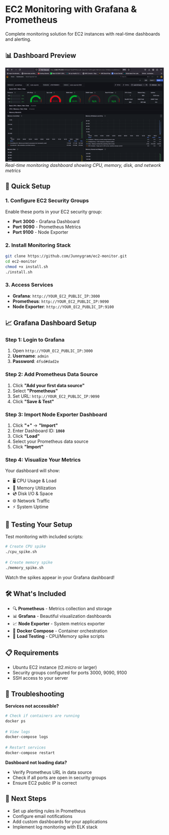 # EC2 Monitoring with Grafana & Prometheus

Complete monitoring solution for EC2 instances with real-time dashboards and alerting.

## 📊 Dashboard Preview

![EC2 Monitoring Dashboard](screenshot.png)
*Real-time monitoring dashboard showing CPU, memory, disk, and network metrics*

## 🚀 Quick Setup

### 1. Configure EC2 Security Groups

Enable these ports in your EC2 security group:
- **Port 3000** - Grafana Dashboard
- **Port 9090** - Prometheus Metrics
- **Port 9100** - Node Exporter

### 2. Install Monitoring Stack

```bash
git clone https://github.com/Junnygram/ec2-monitor.git
cd ec2-monitor
chmod +x install.sh
./install.sh
```

### 3. Access Services

- **Grafana**: `http://YOUR_EC2_PUBLIC_IP:3000`
- **Prometheus**: `http://YOUR_EC2_PUBLIC_IP:9090`
- **Node Exporter**: `http://YOUR_EC2_PUBLIC_IP:9100`

## 📈 Grafana Dashboard Setup

### Step 1: Login to Grafana
1. Open `http://YOUR_EC2_PUBLIC_IP:3000`
2. **Username**: `admin`
3. **Password**: `4fsd#dad2e`

### Step 2: Add Prometheus Data Source
1. Click **"Add your first data source"**
2. Select **"Prometheus"**
3. Set URL: `http://YOUR_EC2_PUBLIC_IP:9090`
4. Click **"Save & Test"**

### Step 3: Import Node Exporter Dashboard
1. Click **"+"** → **"Import"**
2. Enter Dashboard ID: **`1860`**
3. Click **"Load"**
4. Select your Prometheus data source
5. Click **"Import"**

### Step 4: Visualize Your Metrics
Your dashboard will show:
- 🖥️ CPU Usage & Load
- 💾 Memory Utilization
- 💿 Disk I/O & Space
- 🌐 Network Traffic
- ⚡ System Uptime

## 🧪 Testing Your Setup

Test monitoring with included scripts:

```bash
# Create CPU spike
./cpu_spike.sh

# Create memory spike
./memory_spike.sh
```

Watch the spikes appear in your Grafana dashboard!

## 🛠️ What's Included

- 🔍 **Prometheus** - Metrics collection and storage
- 📊 **Grafana** - Beautiful visualization dashboards
- 📈 **Node Exporter** - System metrics exporter
- 🐳 **Docker Compose** - Container orchestration
- 🧪 **Load Testing** - CPU/Memory spike scripts

## 📋 Requirements

- Ubuntu EC2 instance (t2.micro or larger)
- Security groups configured for ports 3000, 9090, 9100
- SSH access to your server

## 🔧 Troubleshooting

**Services not accessible?**
```bash
# Check if containers are running
docker ps

# View logs
docker-compose logs

# Restart services
docker-compose restart
```

**Dashboard not loading data?**
- Verify Prometheus URL in data source
- Check if all ports are open in security groups
- Ensure EC2 public IP is correct

## 🎯 Next Steps

- Set up alerting rules in Prometheus
- Configure email notifications
- Add custom dashboards for your applications
- Implement log monitoring with ELK stack
